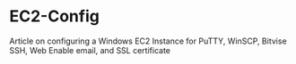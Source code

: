 # EC2-Config
Article on configuring a Windows EC2 Instance for PuTTY, WinSCP, Bitvise SSH, Web Enable email, and SSL certificate
